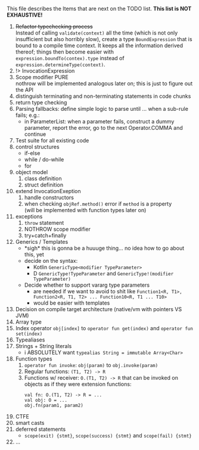 This file describes the Items that are next on the TODO list. **This list is NOT EXHAUSTIVE!**

1. ~~Refactor typechecking process~~  
   Instead of calling `validate(context)` all the time (which is not only insufficient
   but also horribly slow), create a type `BoundExpression` that is bound to a compile
   time context. It keeps all the information derived thereof; things then become easier
   with `expression.boundTo(contex).type` instead of `expression.determineType(context)`.
2. \!> InvocationExpression
3. Scope modifier PURE  
   nothrow will be implemented analogous later on; this is just to figure out the API
4. distinguish terminating and non-terminating statements in code chunks
5. return type checking
6. Parsing fallbacks: define simple logic to parse until ... when a sub-rule fails; e.g.:
    * in ParameterList: when a parameter fails, construct a dummy parameter,
     report the error, go to the next Operator.COMMA and continue
7. Test suite for all existing code
8. control structures
    * if-else
    * while / do-while
    * for
9. object model
    1. class definition
    2. struct definition
10. extend InvocationExeption
    1. handle constructors
    2. when checking `objRef.method()` error if `method` is a property  
      (will be implemented with function types later on)
11. exceptions
    1. `throw` statement
    2. NOTHROW scope modifier
    3. try+catch+finally
12. Generics / Templates
    * \*sigh\* this is gonna be a huuuge thing... no idea how to go about this, yet
    * decide on the syntax:
      * Kotlin `GenericType<modifier TypeParameter>`
      * D `GenericType!TypeParameter` and `GenericType!(modifier TypeParameter)`
    * Decide whether to support vararg type parameters
      * are needed if we want to avoid to shit like `Function1<R, T1>, Function2<R, T1, T2> ... Function10<R, T1 ... T10>`
      * would be easier with templates
13. Decision on compile target architecture (native/vm with pointers VS JVM)
14. Array type
15. Index operator `obj[index]` to `operator fun get(index)` and `operator fun set(index)`
16. Typealiases
17. Strings + String literals
    * i ABSOLUTELY want `typealias String = immutable Array<Char>`
18. Function types
    1. `operator fun invoke`: `obj(param)` to `obj.invoke(param)`
    2. Regular functions: `(T1, T2) -> R`
    3. Functions w/ receiver: `O.(T1, T2) -> R` that can be invoked on objects
       as if they were extension functions:
       ```
       val fn: O.(T1, T2) -> R = ...
       val obj: O = ...
       obj.fn(param1, param2)
       ```
19. CTFE 
20. smart casts
21. deferred statements
    * `scope(exit) {stmt}`, `scope(success) {stmt}` and `scope(fail) {stmt}`
22. ...